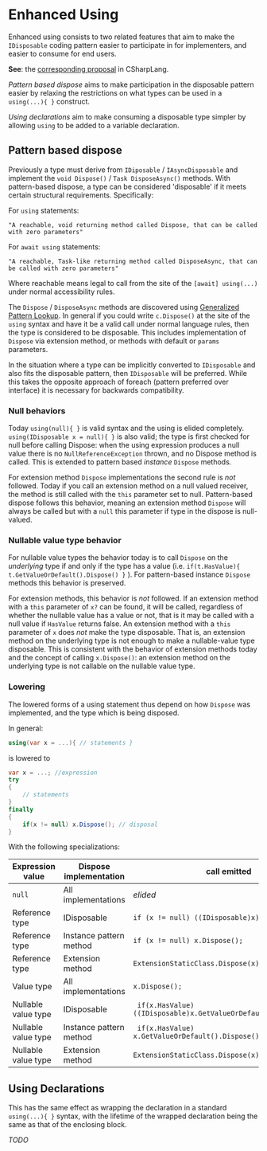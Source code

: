 # Enhanced Using

Enhanced using consists to two related features that aim to make the ```IDisposable``` coding pattern easier to participate in for implementers, and easier to consume for end users.

__See__: the [corresponding proposal](https://github.com/dotnet/csharplang/blob/d2ce4cc3e17708e7e1d062bf40da0901a744fa3b/proposals/using.md) in CSharpLang.

_Pattern based dispose_ aims to make participation in the disposable pattern easier by relaxing the restrictions on what types can be used in a ```using(...){ }``` construct. 

_Using declarations_ aim to make consuming a disposable type simpler by allowing ```using``` to be added to a variable declaration. 


## Pattern based dispose

Previously a type must derive from ```IDiposable``` / ```IAsyncDisposable``` and implement the ```void Dispose()``` / ```Task DisposeAsync()``` methods. With pattern-based dispose, a type can be considered 'disposable' if it meets certain structural requirements. Specifically:

For ```using``` statements:  

    "A reachable, void returning method called Dispose, that can be called with zero parameters"

For ```await using``` statements: 

    "A reachable, Task-like returning method called DisposeAsync, that can be called with zero parameters"

Where reachable means legal to call from the site of the ```[await] using(...)``` under normal accessibility rules.

The ```Dispose``` / ```DisposeAsync``` methods are discovered using [Generalized Pattern Lookup](pattern-methods.md). In general if you could write ```c.Dispose()``` at the site of the ```using``` syntax and have it be a valid call under normal language rules, then the type is considered to be disposable. This includes implementation of ```Dispose``` via extension method, or methods with default or ```params``` parameters. 

In the situation where a type can be implicitly converted to ```IDisposable``` and also fits the disposable pattern, then ```IDisposable``` will be preferred. While this takes the opposite approach of foreach (pattern preferred over interface) it is necessary for backwards compatibility.


### Null behaviors

Today ```using(null){ }``` is valid syntax and the using is elided completely.  ```using(IDisposable x = null){ }``` is also valid; the type is first checked for null before calling Dispose: when the using expression produces a null value there is no ```NullReferenceException``` thrown, and no Dispose method is called. This is extended to pattern based _instance_ ```Dispose``` methods.

For extension method ```Dispose``` implementations the second rule is _not_ followed. Today if you call an extension method on a null valued receiver, the method is still called with the ```this``` parameter set to null. Pattern-based dispose follows this behavior, meaning an extension method ```Dispose``` will always be called but with a ```null``` this parameter if type in the dispose is null-valued.

### Nullable value type behavior
For nullable value types the behavior today is to call ```Dispose``` on the _underlying_ type if and only if the type has a value (i.e. ```if(t.HasValue){ t.GetValueOrDefault().Dispose() }``` ). For pattern-based instance ```Dispose``` methods this behavior is preserved. 

For extension methods, this behavior is _not_ followed. If an extension method with a ```this``` parameter of ```x?``` can be found, it will be called, regardless of whether the nullable value has a value or not, that is it may be called with a null value if ```HasValue``` returns false.  An extension method with a ```this``` parameter of ```x``` does _not_ make the type disposable. That is, an extension method on the underlying type is not enough to make a nullable-value type disposable. This is consistent with the behavior of extension methods today and the concept of calling ```x.Dispose()```: an extension method on the underlying type is not callable on the nullable value type.

### Lowering
The lowered forms of a using statement thus depend on how ```Dispose``` was implemented, and the type which is being disposed.

In general: 
```c#
using(var x = ...){ // statements }
```

is lowered to
```c#
var x = ...; //expression
try
{
    // statements
}
finally
{
    if(x != null) x.Dispose(); // disposal
}
```

With the following specializations:

Expression value|Dispose implementation| call emitted
----------|----------------------|-----------------
```null``` | All implementations  | _elided_
Reference type | IDisposable | ```if (x != null) ((IDisposable)x).Dispose();```
Reference type | Instance pattern method | ```if (x != null) x.Dispose();```
Reference type | Extension method | ```ExtensionStaticClass.Dispose(x);```
Value type | All implementations | ```x.Dispose();```
Nullable value type | IDisposable | ``` if(x.HasValue) ((IDisposable)x.GetValueOrDefault()).Dispose();```
Nullable value type | Instance pattern method |  ``` if(x.HasValue) x.GetValueOrDefault().Dispose();```
Nullable value type | Extension method | ``` ExtensionStaticClass.Dispose(x) ```

## Using Declarations

This has the same effect as wrapping the declaration in a standard ```using(...){ }``` syntax, with the lifetime of the wrapped declaration being the same as that of the enclosing block.

_TODO_
